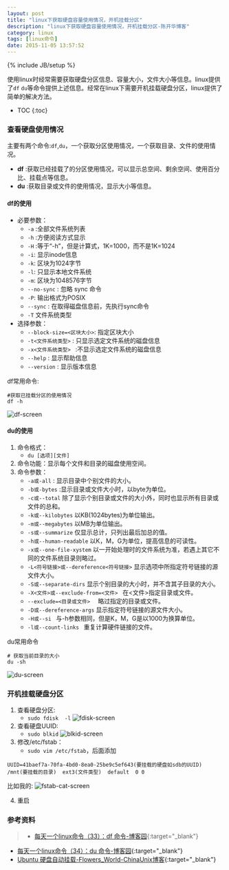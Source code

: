 ```yaml
---
layout: post
title: "linux下获取硬盘容量使用情况，开机挂载分区"
description: "linux下获取硬盘容量使用情况，开机挂载分区-陈开华博客"
category: linux
tags: [linux命令]
date: 2015-11-05 13:57:52
---
```

{% include JB/setup %}

使用linux时经常需要获取硬盘分区信息、容量大小，文件大小等信息。linux提供了`df` `du`等命令提供上述信息。经常在linux下需要开机挂载硬盘分区，linux提供了简单的解决方法。

* TOC
{:toc}
<!-- more -->

### 查看硬盘使用情况
主要有两个命令:`df`,`du`，一个获取分区使用情况，一个获取目录、文件的使用情况。

* **df** :获取已经挂载了的分区使用情况，可以显示总空间、剩余空间、使用百分比、挂载点等信息。
* **du** :获取目录或文件的使用情况，显示大小等信息。

#### df的使用

* 必要参数：
	* `-a` :全部文件系统列表
	 * `-h` :方便阅读方式显示
	* `-H` :等于“-h”，但是计算式，1K=1000，而不是1K=1024
	* `-i`: 显示inode信息
	* `-k`: 区块为1024字节
	* `-l`: 只显示本地文件系统
	* `-m`: 区块为1048576字节
	* `--no-sync` : 忽略 sync 命令
	* `-P`:  输出格式为POSIX
	* `--sync` : 在取得磁盘信息前，先执行sync命令
	* `-T` 文件系统类型
 * 选择参数：
	* `--block-size=<区块大小>`: 指定区块大小
	* `-t<文件系统类型>` : 只显示选定文件系统的磁盘信息
	* `-x<文件系统类型> ` :不显示选定文件系统的磁盘信息
	* `--help` : 显示帮助信息
	* `--version` : 显示版本信息

df常用命令:

```
#获取已挂载分区的使用情况
df -h
```

![df-screen](http://7xivpo.com1.z0.glb.clouddn.com/blkid-screen.png)

#### du的使用

1. 命令格式：
	* `du [选项][文件]`
2.  命令功能：显示每个文件和目录的磁盘使用空间。
3. 命令参数：
	- `-a或-all` : 显示目录中个别文件的大小。   
	- `-b或-bytes` :显示目录或文件大小时，以byte为单位。   
	- `-c或--total`  除了显示个别目录或文件的大小外，同时也显示所有目录或文件的总和。 
	- `-k或--kilobytes`  以KB(1024bytes)为单位输出。
	- `-m或--megabytes`  以MB为单位输出。   
	- `-s或--summarize`  仅显示总计，只列出最后加总的值。
	- `-h或--human-readable`  以K，M，G为单位，提高信息的可读性。
	- `-x或--one-file-xystem`  以一开始处理时的文件系统为准，若遇上其它不同的文件系统目录则略过。 
	- `-L<符号链接>或--dereference<符号链接>` 显示选项中所指定符号链接的源文件大小。   
	- `-S或--separate-dirs`   显示个别目录的大小时，并不含其子目录的大小。 
	- `-X<文件>或--exclude-from=<文件> ` 在<文件>指定目录或文件。   
	- `--exclude=<目录或文件>  `       略过指定的目录或文件。    
	- `-D或--dereference-args`   显示指定符号链接的源文件大小。   
	- `-H或--si ` 与-h参数相同，但是K，M，G是以1000为换算单位。   
	- `-l或--count-links `  重复计算硬件链接的文件。  

du常用命令

```
# 获取当前目录的大小
du -sh
```
![du-screen](http://7xivpo.com1.z0.glb.clouddn.com/du-screen.png)

### 开机挂载硬盘分区

1. 查看硬盘分区:
	- `sudo fdisk  -l`
![fdisk-screen](http://7xivpo.com1.z0.glb.clouddn.com/fdisk.png)
2. 查看硬盘UUID:
	- `sudo blkid`
![blkid-screen](http://7xivpo.com1.z0.glb.clouddn.com/blkid-screen.png)
3. 修改/etc/fstab：
	- `sudo vim /etc/fstab`，后面添加
```
UUID=41baef7a-70fa-4bd0-8ea0-25be9c5ef643(要挂载的硬盘如sdb的UUID)   /mnt(要挂载的目录)  ext3(文件类型)  default  0 0
```
比如我的:
![fstab-cat-screen](http://7xivpo.com1.z0.glb.clouddn.com/fstabl-cat.png)


4. 重启

### 参考资料
> * [每天一个linux命令（33）：df 命令-博客园][df-link]{:target="_blank"}
* [每天一个linux命令（34）：du 命令-博客园][du-link]{:target="_blank"}
* [Ubuntu 硬盘自动挂载-Flowers_World-ChinaUnix博客][1]{:target="_blank"}



[df-link]: http://www.cnblogs.com/peida/archive/2012/12/07/2806483.html
[du-link]: http://www.cnblogs.com/peida/archive/2012/12/10/2810755.html
[1]: http://blog.chinaunix.net/uid-30044407-id-4850756.html

